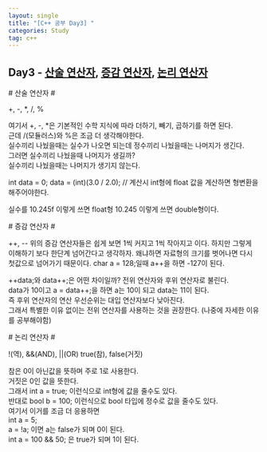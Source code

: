 ```yaml
---
layout: single
title: "[C++ 공부 Day3] "
categories: Study
tag: c++
---
```



## Day3 - <a href="#first">산술 연산자</a>, <a href="#second">증감 연산자</a>, <a href="#thrid">논리 연산자</a>  
 
<p id="first"> # 산술 연산자 # </p>  
+, -, *, /, %  
  
여기서 +, -, *은 기본적인 수학 지식에 따라 더하기, 빼기, 곱하기를 하면 된다.  
근데 /(모듈러스)와 %은 조금 더 생각해야한다.  
실수끼리 나눴을때는 실수가 나오면 되는데 정수끼리 나눴을때는 나머지가 생긴다.  
그러면 실수끼리 나눴을때 나머지가 생길까?  
실수끼리 나눴을때는 나머지가 생기지 않는다.  
  
int data = 0; 
data = (int)(3.0 / 2.0); // 계산시 int형에 float 값을 계산하면 형변환을 해주어야한다.  
  
실수를 10.245f 이렇게 쓰면 float형 10.245 이렇게 쓰면 double형이다.  


<p id="second"> # 증감 연산자 # </p>  
++, --  
위의 증감 연산자들은 쉽게 보면 1씩 커지고 1씩 작아지고 이다.  
하지만 그렇게 이해하기 보다 한단계 넘어간다고 생각하자.  
왜냐하면 자료형의 크기를 벗어나면 다시 첫값으로 넘어가기 때문이다.  
 char a = 128;일때 a++을 하면 -127이 된다.  
  
++data;와 data++;은 어떤 차이일까? 
전위 연산자와 후위 연산자로 불린다.  
data가 10이고 a = data++;을 하면 a는 10이 되고 data는 11이 된다.  
즉 후위 연산자의 연산 우선순위는 대입 연산자보다 낮아진다.  
그래서 특별한 이유 없이는 전위 연산자를 사용하는 것을 권장한다. (나중에 자세한 이유를 공부해야함)  
  
  
<p id="thrid"> # 논리 연산자 # </p>  
!(역), &&(AND), ||(OR)  
true(참), false(거짓)  
  
참은 0이 아닌값을 뜻하며 주로 1로 사용한다.  
거짓은 0인 값을 뜻한다.  
그래서 int a = true; 이런식으로 int형에 값을 줄수도 있다.  
반대로 bool b = 100; 이런식으로 bool 타입에 정수로 값을 줄수도 있다.  
여기서 이거를 조금 더 응용하면  
int a = 5;  
a = !a; 이면 a는 false가 되며 0이 된다.  
int a = 100 && 50; 은 true가 되며 1이 된다. 



